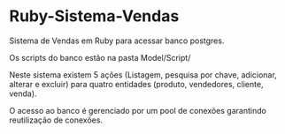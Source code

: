 # Ruby-Sistema-Vendas
Sistema de Vendas em Ruby para acessar banco postgres.

Os scripts do banco estão na pasta Model/Script/

Neste sistema existem 5 ações (Listagem, pesquisa por chave, adicionar, alterar e excluir) 
para quatro entidades (produto, vendedores, cliente, venda).

O acesso ao banco é gerenciado por um pool de conexões garantindo reutilização de conexões.


